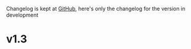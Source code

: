 Changelog is kept at [GitHub](https://github.com/Dronehub/minijson/releases),
here's only the changelog for the version in development

# v1.3

